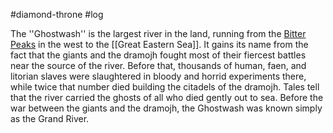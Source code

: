 #diamond-throne #log

The ''Ghostwash'' is the largest river in the land, running from the [Bitter Peaks](Bitter%20Peaks.md) in the west to the [[Great Eastern Sea]]. It gains its name from the fact that the giants and the dramojh fought most of their fiercest battles near the source of the river. Before that, thousands of human, faen, and litorian slaves were slaughtered in bloody and horrid experiments there, while twice that number died building the citadels of the dramojh. Tales tell that the river carried the ghosts of all who died gently out to sea. Before the war between the giants and the dramojh, the Ghostwash was known simply as the Grand River.
